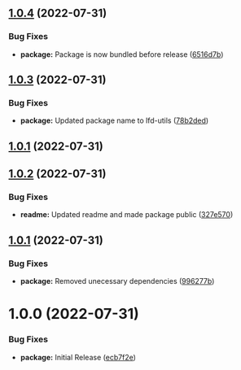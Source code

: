 ## [1.0.4](https://github.com/Luis-Domenech/lfd-utils/compare/v1.0.3...v1.0.4) (2022-07-31)


### Bug Fixes

* **package:** Package is now  bundled before release ([6516d7b](https://github.com/Luis-Domenech/lfd-utils/commit/6516d7b3a770d66c8988626eb871f9859b3c5d48))

## [1.0.3](https://github.com/Luis-Domenech/lfd-utils/compare/v1.0.2...v1.0.3) (2022-07-31)


### Bug Fixes

* **package:** Updated package name to lfd-utils ([78b2ded](https://github.com/Luis-Domenech/lfd-utils/commit/78b2ded9b65fcbbb100c4f349bcfbdc0a2d35f69))

## [1.0.1](https://github.com/Luis-Domenech/lfd-utils/compare/v1.0.0...v1.0.1) (2022-07-31)
## [1.0.2](https://github.com/Luis-Domenech/lfd-utils/compare/v1.0.1...v1.0.2) (2022-07-31)


### Bug Fixes

* **readme:** Updated readme and made package public ([327e570](https://github.com/Luis-Domenech/lfd-utils/commit/327e5701c21cc630f696b2c3d735e62062c07e14))

## [1.0.1](https://github.com/Luis-Domenech/lfd-utils/compare/v1.0.0...v1.0.1) (2022-07-31)


### Bug Fixes

* **package:** Removed unecessary dependencies ([996277b](https://github.com/Luis-Domenech/lfd-utils/commit/996277b4079437f3d5a5618df9384322a3e1883f))

# 1.0.0 (2022-07-31)


### Bug Fixes

* **package:** Initial Release ([ecb7f2e](https://github.com/Luis-Domenech/lfd-utils/commit/ecb7f2e9dbc9d6895d9324797b53b740b29786cf))
